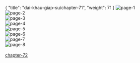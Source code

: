 { "title": "dai-khau-giap-su/chapter-71", "weight": 71 }
<img src="dai-khau-giap-su_0071_01-faff6ffa0ed41082378734ba44a704ca.webp" alt="page-1" origin="http://1.bp.blogspot.com/-LflP8BlDITQ/W0dfvnjMmUI/AAAAAAABLjs/Q-0BFqSd_7UI3cmIz5oIi9GkujtQpn6ygCLcBGAs/s1600/0009.jpg?imgmax=0"><br/>
<img src="dai-khau-giap-su_0071_02-8e918c1baef51d5f290e321f2e9e36e5.webp" alt="page-2" origin="http://1.bp.blogspot.com/-fazkSnug3EE/W0dfwBBapaI/AAAAAAABLj0/QYbjoilijxkxuSjiVN51z9X4DzdajgeVACLcBGAs/s1600/0010.jpg?imgmax=0"><br/>
<img src="dai-khau-giap-su_0071_03-0754601611ae8dcbdacb4f1db2e96e3e.webp" alt="page-3" origin="http://1.bp.blogspot.com/-OLThj_g1Uic/W0dfwZ6AJLI/AAAAAAABLj4/eBgbVAEpsZMO0ER7VQfjyAAF4lonczsVwCLcBGAs/s1600/0011.jpg?imgmax=0"><br/>
<img src="dai-khau-giap-su_0071_04-0ecfddbe9b59ecc5ae10d48669fa239f.webp" alt="page-4" origin="http://1.bp.blogspot.com/-ysumE85rHc8/W0dfxZcLGZI/AAAAAAABLkA/AxcgjcIMrA49W6yDYdl7fO0YVLqaj3nZwCLcBGAs/s1600/0012.jpg?imgmax=0"><br/>
<img src="dai-khau-giap-su_0071_05-4190f1bdb703629bee9fec3138e8297a.webp" alt="page-5" origin="http://1.bp.blogspot.com/-pom_rTwK214/W0dfxKnJfVI/AAAAAAABLj8/uZWl2TmQSBIpQy6-xsPv3jaOgDropPynACLcBGAs/s1600/0013.jpg?imgmax=0"><br/>
<img src="dai-khau-giap-su_0071_06-efe9366f9a33af5c99eca2be99529aa7.webp" alt="page-6" origin="http://1.bp.blogspot.com/-uhQ0_v4Xu10/W0dfxmQqxdI/AAAAAAABLkE/SGebLPJb8iQVg3sIuaBAj1E4Mrx06aywACLcBGAs/s1600/0014.jpg?imgmax=0"><br/>
<img src="dai-khau-giap-su_0071_07-14139b3de74ea09ed7ac3e66f504ae4a.webp" alt="page-7" origin="http://1.bp.blogspot.com/-yg40-JjBFTM/W0dfyM0B0TI/AAAAAAABLkI/jW2pHHYe-W8H5yvaWZlilqCYnSPZPhFuwCLcBGAs/s1600/0015.jpg?imgmax=0"><br/>
<img src="dai-khau-giap-su_0071_08-c1edc8e3e87d99790c13f08a70f7c6a2.webp" alt="page-8" origin="http://1.bp.blogspot.com/-1CB3JqgFH1o/W0dfyFE6UQI/AAAAAAABLkM/QfxrT1CuzfglpO6wOfvtKjnoq1k8TGvvgCLcBGAs/s1600/0016.jpg?imgmax=0"><br/>
<br/><a class="nextchap" href="/dai-khau-giap-su/chapter-72">chapter-72</a>
